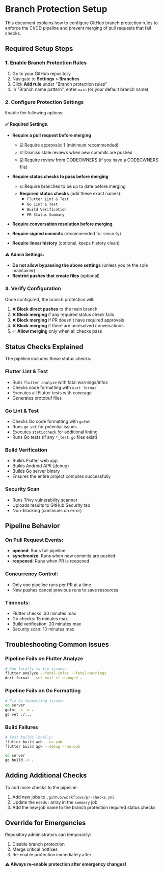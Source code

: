 # Branch Protection Setup

This document explains how to configure GitHub branch protection rules to enforce the CI/CD pipeline and prevent merging of pull requests that fail checks.

## Required Setup Steps

### 1. Enable Branch Protection Rules

1. Go to your GitHub repository
2. Navigate to **Settings** > **Branches**
3. Click **Add rule** under "Branch protection rules"
4. In "Branch name pattern", enter `main` (or your default branch name)

### 2. Configure Protection Settings

Enable the following options:

#### ✅ Required Settings:
- **Require a pull request before merging**
  - ☑️ Require approvals: 1 (minimum recommended)
  - ☑️ Dismiss stale reviews when new commits are pushed
  - ☑️ Require review from CODEOWNERS (if you have a CODEOWNERS file)

- **Require status checks to pass before merging**
  - ☑️ Require branches to be up to date before merging
  - **Required status checks** (add these exact names):
    - `Flutter Lint & Test`
    - `Go Lint & Test` 
    - `Build Verification`
    - `PR Status Summary`

- **Require conversation resolution before merging**
- **Require signed commits** (recommended for security)
- **Require linear history** (optional, keeps history clean)

#### ⚠️ Admin Settings:
- **Do not allow bypassing the above settings** (unless you're the sole maintainer)
- **Restrict pushes that create files** (optional)

### 3. Verify Configuration

Once configured, the branch protection will:

1. ❌ **Block direct pushes** to the main branch
2. ❌ **Block merging** if any required status check fails
3. ❌ **Block merging** if PR doesn't have required approvals
4. ❌ **Block merging** if there are unresolved conversations
5. ✅ **Allow merging** only when all checks pass

## Status Checks Explained

The pipeline includes these status checks:

### Flutter Lint & Test
- Runs `flutter analyze` with fatal warnings/infos
- Checks code formatting with `dart format`
- Executes all Flutter tests with coverage
- Generates protobuf files

### Go Lint & Test  
- Checks Go code formatting with `gofmt`
- Runs `go vet` for potential issues
- Executes `staticcheck` for additional linting
- Runs Go tests (if any `*_test.go` files exist)

### Build Verification
- Builds Flutter web app
- Builds Android APK (debug)
- Builds Go server binary
- Ensures the entire project compiles successfully

### Security Scan
- Runs Trivy vulnerability scanner
- Uploads results to GitHub Security tab
- Non-blocking (continues on error)

## Pipeline Behavior

### On Pull Request Events:
- **opened**: Runs full pipeline
- **synchronize**: Runs when new commits are pushed
- **reopened**: Runs when PR is reopened

### Concurrency Control:
- Only one pipeline runs per PR at a time
- New pushes cancel previous runs to save resources

### Timeouts:
- Flutter checks: 30 minutes max
- Go checks: 15 minutes max  
- Build verification: 20 minutes max
- Security scan: 10 minutes max

## Troubleshooting Common Issues

### Pipeline Fails on Flutter Analyze
```bash
# Run locally to fix issues:
flutter analyze --fatal-infos --fatal-warnings
dart format --set-exit-if-changed .
```

### Pipeline Fails on Go Formatting
```bash  
# Fix Go formatting issues:
cd server
gofmt -s -w .
go vet ./...
```

### Build Failures
```bash
# Test builds locally:
flutter build web --no-pub
flutter build apk --debug --no-pub

cd server  
go build -v .
```

## Adding Additional Checks

To add more checks to the pipeline:

1. Add new jobs to `.github/workflows/pr-checks.yml`
2. Update the `needs:` array in the `summary` job
3. Add the new job name to the branch protection required status checks

## Override for Emergencies

Repository administrators can temporarily:
1. Disable branch protection
2. Merge critical hotfixes
3. Re-enable protection immediately after

**⚠️ Always re-enable protection after emergency changes!**